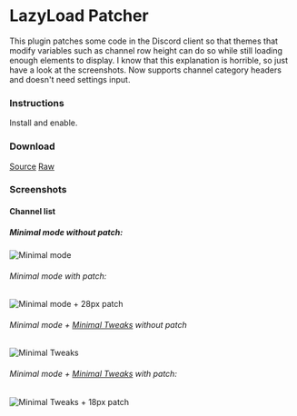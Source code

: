 # LazyLoad Patcher

This plugin patches some code in the Discord client so that themes that modify variables such as channel row height can do so while still loading enough elements to display. I know that this explanation is horrible, so just have a look at the screenshots. Now supports channel category headers and doesn't need settings input.

### Instructions
Install and enable.

### Download
[Source](/Plugins/lazyload_patcher.plugin.js)
[Raw](https://raw.githubusercontent.com/HoLLy-HaCKeR/BetterDiscord-Themes-and-Plugins/master/Plugins/lazyload_patcher.plugin.js)

### Screenshots
#### Channel list
##### Minimal mode without patch:
![Minimal mode](http://i.imgur.com/AMW4KSv.png)

###### Minimal mode with patch:
![Minimal mode + 28px patch](http://i.imgur.com/3GczCCY.png)

###### Minimal mode + [Minimal Tweaks](/Themes/MinimalTweaks.md) without patch
![Minimal Tweaks](http://i.imgur.com/69Bhz0l.png)

###### Minimal mode + [Minimal Tweaks](/Themes/MinimalTweaks.md) with patch:
![Minimal Tweaks + 18px patch](http://i.imgur.com/2ApEKFJ.png)
